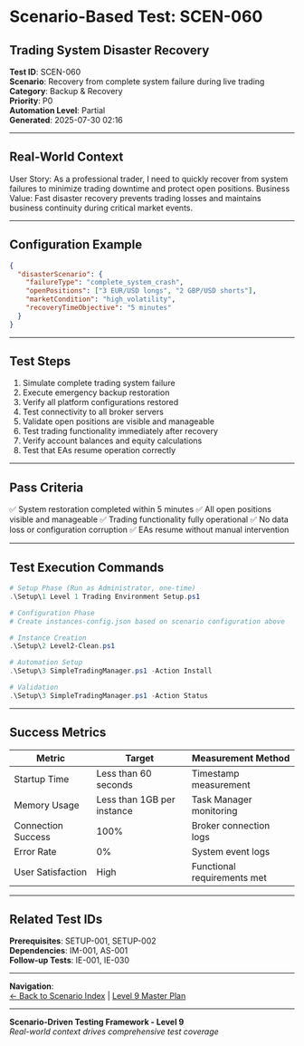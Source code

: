﻿# Scenario-Based Test: SCEN-060
## Trading System Disaster Recovery

**Test ID**: SCEN-060  
**Scenario**: Recovery from complete system failure during live trading  
**Category**: Backup & Recovery  
**Priority**: P0  
**Automation Level**: Partial  
**Generated**: 2025-07-30 02:16

---

## Real-World Context

User Story: As a professional trader, I need to quickly recover from system failures to minimize trading downtime and protect open positions. Business Value: Fast disaster recovery prevents trading losses and maintains business continuity during critical market events.

---

## Configuration Example

```json
{
  "disasterScenario": {
    "failureType": "complete_system_crash",
    "openPositions": ["3 EUR/USD longs", "2 GBP/USD shorts"],
    "marketCondition": "high_volatility",
    "recoveryTimeObjective": "5 minutes"
  }
}
```

---

## Test Steps

1. Simulate complete trading system failure
2. Execute emergency backup restoration
3. Verify all platform configurations restored
4. Test connectivity to all broker servers
5. Validate open positions are visible and manageable
6. Test trading functionality immediately after recovery
7. Verify account balances and equity calculations
8. Test that EAs resume operation correctly


---

## Pass Criteria

✅ System restoration completed within 5 minutes
✅ All open positions visible and manageable
✅ Trading functionality fully operational
✅ No data loss or configuration corruption
✅ EAs resume without manual intervention


---

## Test Execution Commands

```powershell
# Setup Phase (Run as Administrator, one-time)
.\Setup\1 Level 1 Trading Environment Setup.ps1

# Configuration Phase
# Create instances-config.json based on scenario configuration above

# Instance Creation
.\Setup\2 Level2-Clean.ps1

# Automation Setup  
.\Setup\3 SimpleTradingManager.ps1 -Action Install

# Validation
.\Setup\3 SimpleTradingManager.ps1 -Action Status
```

---

## Success Metrics

| Metric | Target | Measurement Method |
|--------|--------|-------------------|
| Startup Time | Less than 60 seconds | Timestamp measurement |
| Memory Usage | Less than 1GB per instance | Task Manager monitoring |
| Connection Success | 100% | Broker connection logs |
| Error Rate | 0% | System event logs |
| User Satisfaction | High | Functional requirements met |

---

## Related Test IDs

**Prerequisites**: SETUP-001, SETUP-002  
**Dependencies**: IM-001, AS-001  
**Follow-up Tests**: IE-001, IE-030  

---

**Navigation**:  
[← Back to Scenario Index](Scenario-Test-Index.md) | [Level 9 Master Plan](../00-Master-Test-Plan-Overview.md)

---

**Scenario-Driven Testing Framework - Level 9**  
*Real-world context drives comprehensive test coverage*
